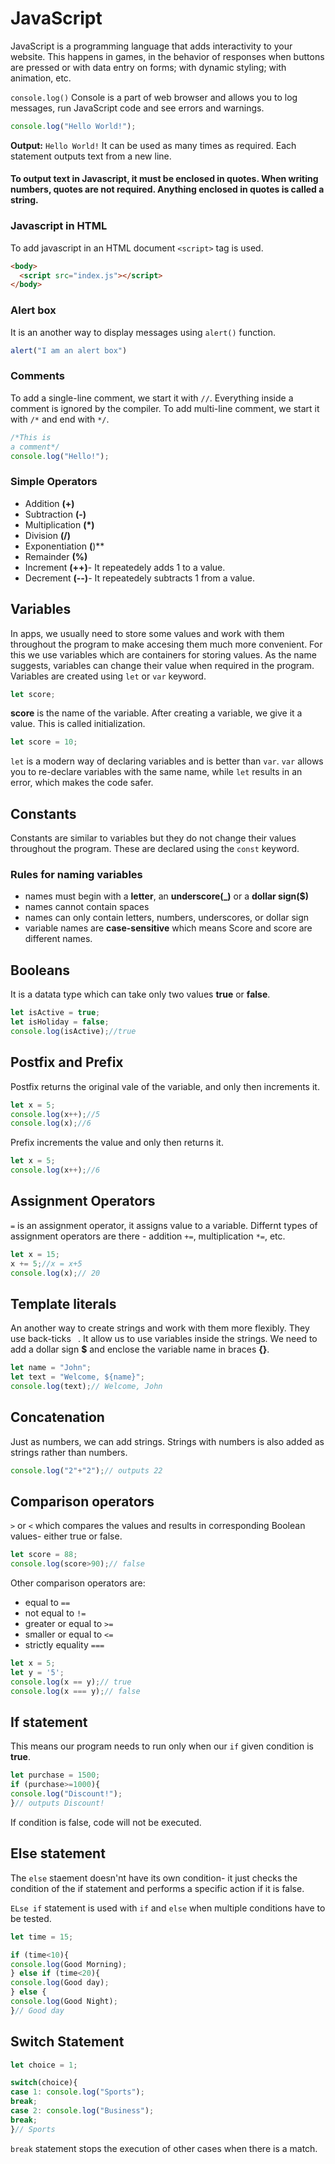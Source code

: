# JavaScript
JavaScript is a programming language that adds interactivity to your website. This happens in games, in the behavior of responses when buttons are pressed or with data entry on forms; with dynamic styling; with animation, etc.

`console.log()`
Console is a part of web browser and allows you to log messages, run JavaScript code and see errors and warnings. 

```Javascript
console.log("Hello World!");
```
**Output:**
`Hello World!`
It can be used as many times as required. Each statement outputs text from a new line.
#### To output text in Javascript, it must be enclosed in quotes. When writing numbers, quotes are not required. Anything enclosed in quotes is called a string.

### Javascript in HTML
To add javascript in an HTML document `<script>` tag is used.
```html
<body>
  <script src="index.js"></script>
</body>
```
### Alert box
It is an another way to display messages using `alert()` function.
```javascript
alert("I am an alert box")
```
### Comments
To add a single-line comment, we start it with `//`. Everything inside a comment is ignored by the compiler. To add multi-line comment, we start it with `/*` and end with `*/`.
```javascript
/*This is 
a comment*/
console.log("Hello!");
```
### Simple Operators
- Addition **(+)**
- Subtraction **(-)**
- Multiplication **(*)**
- Division **(/)**
- Exponentiation **(**)**
- Remainder **(%)**
- Increment **(++)**- It repeatedely adds 1 to a value.
- Decrement **(--)**- It repeatedely subtracts 1 from a value.

## Variables
In apps, we usually need to store some values and work with them throughout the program to make accesing them much more convenient. For this we use variables which are containers for storing values. As the name suggests, variables can change their value when required in the program. Variables are created using `let` or `var` keyword.
```javascript
let score;
```
**score** is the name of the variable.
After creating a variable, we give it a value. This is called initialization.
```javascript
let score = 10;
```
`let` is a modern way of declaring variables and is better than `var`.
`var` allows you to re-declare variables with the same name, while `let` results in an error, which makes the code safer.

## Constants
Constants are similar to variables but they do not change their values throughout the program. These are declared using the `const` keyword.

### Rules for naming variables
- names must begin with a **letter**, an **underscore(_)** or a **dollar sign($)** 
- names cannot contain spaces
- names can only contain letters, numbers, underscores, or dollar sign
- variable names are **case-sensitive** which means Score and score are different names.

## Booleans
It is a datata type which can take only two values **true** or **false**.
```javascript
let isActive = true;
let isHoliday = false;
console.log(isActive);//true
```
## Postfix and Prefix
Postfix returns the original vale of the variable, and only then increments it.
```javascript
let x = 5;
console.log(x++);//5
console.log(x);//6
```
Prefix increments the value and only then returns it.
```javascript
let x = 5;
console.log(x++);//6
```
## Assignment Operators
`=` is an assignment operator, it assigns value to a variable.
Differnt types of assignment operators are there - addition `+=`, multiplication `*=`, etc.
```javascript
let x = 15;
x += 5;//x = x+5
console.log(x);// 20
```
## Template literals 
An another way to create strings and work with them more flexibly. They use back-ticks `` ``. It allow us to use variables inside the strings. We need to add a dollar sign **$** and enclose the variable name in braces **{}**.
```javascript
let name = "John";
let text = "Welcome, ${name}";
console.log(text);// Welcome, John
```
## Concatenation
Just as numbers, we can add strings. Strings with numbers is also added as strings rather than numbers.
```javascript
console.log("2"+"2");// outputs 22
```
## Comparison operators
`>` or `<` which compares the values and results in corresponding Boolean values- either true or false.
```javascript
let score = 88;
console.log(score>90);// false
```
Other comparison operators are:
- equal to `==`
- not equal to `!=`
- greater or equal to `>=`
- smaller or equal to `<=`
- strictly equality `===`
```javascript
let x = 5;
let y = '5';
console.log(x == y);// true
console.log(x === y);// false
```
## If statement
This means our program needs to run only when our `if` given condition is **true**.
```javascript
let purchase = 1500;
if (purchase>=1000){
console.log("Discount!");
}// outputs Discount!
```
If condition is false, code will not be executed.
## Else statement
The `else` staement doesn'nt have its own condition- it just checks the condition of the if statement and performs a specific action if it is false.

`ELse if` statement is used with `if` and `else` when multiple conditions have to be tested.
```javascript
let time = 15;

if (time<10){
console.log(Good Morning);
} else if (time<20){ 
console.log(Good day);
} else {
console.log(Good Night);
}// Good day
```
## Switch Statement
```javascript
let choice = 1;

switch(choice){
case 1: console.log("Sports");
break;
case 2: console.log("Business");
break;
}// Sports
```
`break` statement stops the execution of other cases when there is a match.




